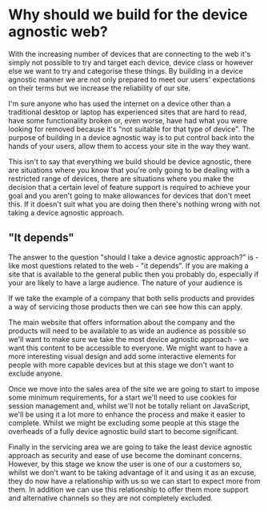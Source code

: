 # Why should we build for the device agnostic web?
With the increasing number of devices that are connecting to the web it's simply not possible to try and target each device, device class or however else we want to try and categorise these things. By building in a device agnostic manner we are not only prepared to meet our users' expectations on their terms but we increase the reliability of our site.

I'm sure anyone who has used the internet on a device other than a traditional desktop or laptop has experienced sites that are hard to read, have some functionality broken or, even worse, have had what you were looking for removed because it's "not suitable for that type of device".  The purpose of building in a device agnostic way is to put control back into the hands of your users, allow them to access your site in the way they want.

This isn't to say that everything we build should be device agnostic, there are situations where you know that you're only going to be dealing with a restricted range of devices, there are situations where you make the decision that a certain level of feature support is required to achieve your goal and you aren't going to make allowances for devices that don't meet this. If it doesn't suit what you are doing then there's nothing wrong with not taking a device agnostic approach.

## "It depends"
The answer to the question "should I take a device agnostic approach?" is - like most questions related to the web - "it depends". If you are making a site that is available to the general public then you probably do, especially if your are likely to have a large audience. The nature of your audience is

If we take the example of a company that both sells products and provides a way of servicing those products then we can see how this can apply.

The main website that offers information about the company and the products will need to be available to as wide an audience as possible so we'll want to make sure we take the most device agnostic approach - we want this content to be accessible to everyone. We might want to have a more interesting visual design and add some interactive elements for people with more capable devices but at this stage we don't want to exclude anyone.

Once we move into the sales area of the site we are going to start to impose some minimum requirements, for a start we'll need to use cookies for session management and, whilst we'll not be totally reliant on JavaScript, we'll be using it a lot more to enhance the process and make it easier to complete. Whilst we might be excluding some people at this stage the overheads of a fully device agnostic build start to become significant.

Finally in the servicing area we are going to take the least device agnostic approach as security and ease of use become the dominant concerns. However, by this stage we know the user is one of our a customers so, whilst we don't want to be taking advantage of it and using it as an excuse, they do now have a relationship with us so we can start to expect more from them. In addition we can use this relationship to offer them more support and alternative channels so they are not completely excluded.
